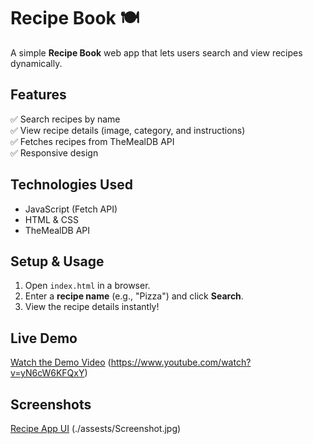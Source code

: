 # Recipe Book 🍽️

A simple **Recipe Book** web app that lets users search and view recipes dynamically.

## **Features**
✅ Search recipes by name  
✅ View recipe details (image, category, and instructions)  
✅ Fetches recipes from TheMealDB API  
✅ Responsive design  

## **Technologies Used**
- JavaScript (Fetch API)
- HTML & CSS
- TheMealDB API  

## **Setup & Usage**
1. Open `index.html` in a browser.
2. Enter a **recipe name** (e.g., "Pizza") and click **Search**.
3. View the recipe details instantly!  

## **Live Demo**
[Watch the Demo Video](#) (https://www.youtube.com/watch?v=yN6cW6KFQxY)

## **Screenshots**
[Recipe App UI](#) (./assests/Screenshot.jpg)
